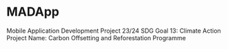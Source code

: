 # MADApp
Mobile Application Development Project 23/24
SDG Goal 13: Climate Action 
Project Name: Carbon Offsetting and Reforestation Programme
